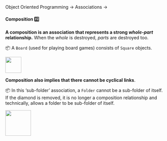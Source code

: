 <link rel="stylesheet" href="{{baseUrl}}/css/textbook.css">

<div class="website-content">

<div id="path">Object Oriented Programming → Associations →</div>

<div id="title">

#### Composition :two:

</div>

<div id="body">

**A composition is an association that represents a strong _whole-part_ relationship.** When the _whole_ is destroyed, _parts_ are destroyed too.

<dynamic-panel src="../../../uml/classDiagrams/composition/what/full.md" header=":mortar_board: UML → Class Diagrams → Composition" />

<p/>

<tip-box>

:package: A `Board` (used for playing board games) consists of `Square` objects.

<img src="{{baseUrl}}/oopDesign/associations/composition/images/boardSquare.png" height="50" />
<p/>

</tip-box>

**Composition also implies that there cannot be cyclical links**. 

<tip-box>

:package: In this ‘sub-folder’ association, a `Folder` cannot be a sub-folder of itself. If the diamond is removed, it is no longer a composition relationship and technically, allows a folder to be sub-folder of itself.

<img src="{{baseUrl}}/oopDesign/associations/composition/images/folder.png" height="80" />
<p/>

</tip-box>

</div>

<div id="extras">
</div>

</div>
